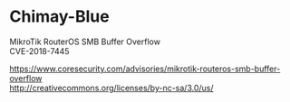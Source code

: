 # Chimay-Blue

MikroTik RouterOS SMB Buffer Overflow  
CVE-2018-7445

https://www.coresecurity.com/advisories/mikrotik-routeros-smb-buffer-overflow  
http://creativecommons.org/licenses/by-nc-sa/3.0/us/  
